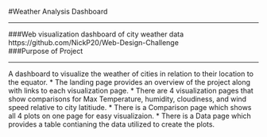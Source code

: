 #Weather Analysis Dashboard
<hr>
###Web visualization dashboard of city weather data
https://github.com/NickP20/Web-Design-Challenge
<br>
###Purpose of Project
<hr>
A dashboard to visualize the weather of cities in relation to their location to the equator.
* The landing page provides an overview of the project along with links to each visualization page.
* There are 4 visualization pages that show comparisons for Max Temperature, humidity, cloudiness, and wind speed relative to city latitiude. 
* There is a Comparison page which shows all 4 plots on one page for easy visualizaion.
* There is a Data page which provides a table contianing the data utilized to create the plots. 
